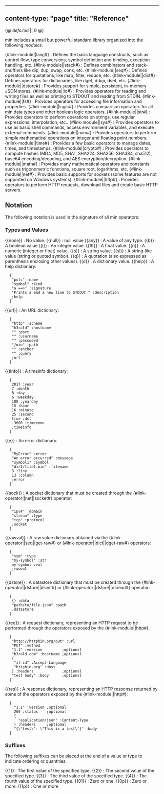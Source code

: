 -----
content-type: "page"
title: "Reference"
-----
{@ _defs_.md || 0 @}

min includes a small but powerful standard library organized into the following _modules_:

{#link-module||lang#}
: Defines the basic language constructs, such as control flow, type conversions, symbol definition and binding, exception handling,  etc.
{#link-module||stack#}
: Defines combinators and stack-shufflers like dip, dup, swap, cons, etc.
{#link-module||seq#}
: Defines operators for quotations, like map, filter, reduce, etc.
{#link-module||dict#}
: Defines operators for dictionaries, like dget, ddup, dset, etc.
{#link-module||dstore#}
: Provides support for simple, persistent, in-memory JSON stores.
{#link-module||io#}
: Provides operators for reading and writing files as well as printing to STDOUT and reading from STDIN.
{#link-module||fs#}
: Provides operators for accessing file information and properties. 
{#link-module||logic#}
: Provides comparison operators for all min data types and other boolean logic operators.
{#link-module||str#}
: Provides operators to perform operations on strings, use regular expressions, interpolation, etc..
{#link-module||sys#}
: Provides operators to use as basic shell commands, access environment variables, and execute external commands.
{#link-module||num#}
: Provides operators to perform simple mathematical operations on integer and floating point numbers.
{#link-module||time#}
: Provides a few basic operators to manage dates, times, and timestamps.
{#link-module||crypto#}
: Provides operators to compute hashes (MD4, MD5, SHA1, SHA224, SHA256, SHA384, sha512), base64 encoding/decoding, and AES encryption/decryption.
{#link-module||math#}
: Provides many mathematical operators and constants such as trigonometric functions, square root, logarithms, etc.
{#link-module||net#}
: Provides basic supports for sockets (some features are not supported on Windows systems).
{#link-module||http#}
: Provides operators to perform HTTP requests, download files and create basic HTTP servers.


## Notation

The following notation is used in the signature of all min operators:

### Types and Values

{{none}}
: No value.
{{null}}
: null value
{{any}}
: A value of any type.
{{b}}
: A boolean value
{{i}}
: An integer value.
{{flt}}
: A float value.
{{n}}
: A numeric (integer or float) value.
{{s}}
: A string value.
{{sl}}
: A string-like value (string or quoted symbol).
{{q}}
: A quotation (also expressed as parenthesis enclosing other values).
{{d}}
: A dictionary value.
{{help}}
: A help dictionary:

      {
       "puts" :name
       "symbol" :kind
       "a ==>" :signature
       "Prints a and a new line to STDOUT." :description
       ;help
      }
{{url}}
: An URL dictionary:

      {
       "http" :scheme
       "h3rald" :hostname
       "" :port
       "" :username
       "" :password
       "/min" :path
       "" :anchor
       "" :query
       ;url
      }
{{tinfo}}
: A timeinfo dictionary:

      {
       2017 :year
       7 :month
       8 :day
       6 :weekday
       188 :yearday
       15 :hour
       16 :minute
       25 :second
       true :dst
       -3600 :timezone
       ;timeinfo
      }
{{e}}
: An error dictionary:

      {
       "MyError" :error
       "An error occurred" :message
       "symbol1" :symbol
       "dir1/file1.min" :filename
       3 :line
       13 :column
       ;error
      }
{{sock}}
: A socket dictionary that must be created through the {#link-operator||net||socket#} operator:

      {
       "ipv4" :domain
       "stream" :type
       "tcp" :protocol
       ;socket
      }
{{rawval}}
: A raw value dictionary obtained via the {#link-operator||seq||get-raw#} or {#link-operator||dict||dget-raw#} operators:

      {
       "sym" :type
       "my-symbol" :str
       my-symbol :val
       ;rawval
      }
{{dstore}}
: A datastore dictionary that must be created through the {#link-operator||dstore||dsinit#} or {#link-operator||dstore||dsread#} operator:

      {
       {} :data
       "path/to/file.json" :path
       ;datastore
      }
{{req}}
: A request dictionary, representing an HTTP request to be performed through the operators exposed by the {#link-module||http#}:

      {
       "http://httpbin.org/put" :url
       "PUT" :method
       "1.1" :version         ;optional
       "h3rald.com" :hostname ;optional
       {                      
        "it-id" :Accept-Language
        "httpbin.org" :Host
       } :headers             ;optional
       "test body" :body      ;optional
      }
{{res}}
: A response dictionary, representing an HTTP response returned by some of the operators exposed by the {#link-module||http#}:

      {
        "1.1" :version ;optional
        200 :status    ;optional
        {
          "application/json" :Content-Type
        } :headers     ;optional
        "{\"test\": \"This is a test\"}" :body
      }

### Suffixes

The following suffixes can be placed at the end of a value or type to indicate ordering or quantities.

{{1}}
: The first value of the specified type.
{{2}}
: The second value of the specified type.
{{3}}
: The third value of the specified type.
{{4}}
: The fourth value of the specified type.
{{01}}
: Zero or one.
{{0p}}
: Zero or more.
{{1p}}
: One or more
